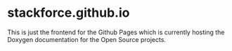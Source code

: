 # stackforce.github.io

This is just the frontend for the Github Pages which is currently hosting the Doxygen documentation for the Open Source projects.
